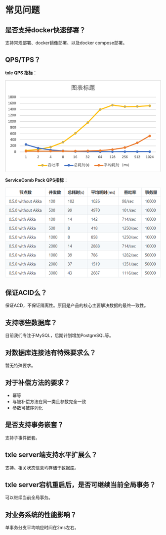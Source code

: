 # 常见问题

## 是否支持docker快速部署？

支持常规部署、docker镜像部署、以及docker compose部署。

## QPS/TPS？

**txle QPS 指标**：

![QPS without akka & benchmark](pic/txle-qps.png)

**ServiceComb Pack QPS指标**：

![ServiceComb Pack QPS](pic/ServiceComb-Pack-QPS.png)

## 保证ACID么？

保证ACD，不保证隔离性。原因是产品的核心主要解决数据的最终一致性。

## 支持哪些数据库？

目前我们专注于MySQL，后期计划增加PostgreSQL等。

## 对数据库连接池有特殊要求么？

暂无特殊要求。

## 对于补偿方法的要求？

- 幂等
- 与被补偿方法在同一类且参数完全一致
- 参数可被序列化

## 是否支持事务嵌套？

支持子事件嵌套。

## txle server端支持水平扩展么？

支持。相关状态信息均存储于数据库。

## txle server宕机重启后，是否可继续当前全局事务？

可以继续当前全局事务。

## 对业务系统的性能影响？

单事务分支平均响应时间在2ms左右。

